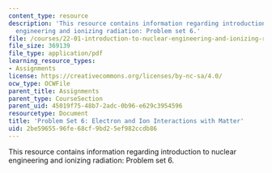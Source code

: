 ```yaml
---
content_type: resource
description: 'This resource contains information regarding introduction to nuclear
  engineering and ionizing radiation: Problem set 6.'
file: /courses/22-01-introduction-to-nuclear-engineering-and-ionizing-radiation-fall-2016/2be5965596fe68cf9bd25ef982ccdb86_MIT22_01F16_ProblemSet6.pdf
file_size: 369139
file_type: application/pdf
learning_resource_types:
- Assignments
license: https://creativecommons.org/licenses/by-nc-sa/4.0/
ocw_type: OCWFile
parent_title: Assignments
parent_type: CourseSection
parent_uid: 45019f75-48b7-2adc-0b96-e629c3954596
resourcetype: Document
title: 'Problem Set 6: Electron and Ion Interactions with Matter'
uid: 2be59655-96fe-68cf-9bd2-5ef982ccdb86
---
```

This resource contains information regarding introduction to nuclear engineering and ionizing radiation: Problem set 6.